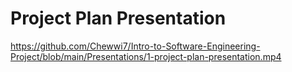# Project Plan Presentation

https://github.com/Chewwi7/Intro-to-Software-Engineering-Project/blob/main/Presentations/1-project-plan-presentation.mp4